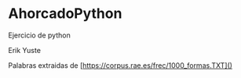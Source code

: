 
# AhorcadoPython
Ejercicio de python

Erik Yuste

Palabras extraidas de [https://corpus.rae.es/frec/1000_formas.TXT]()


